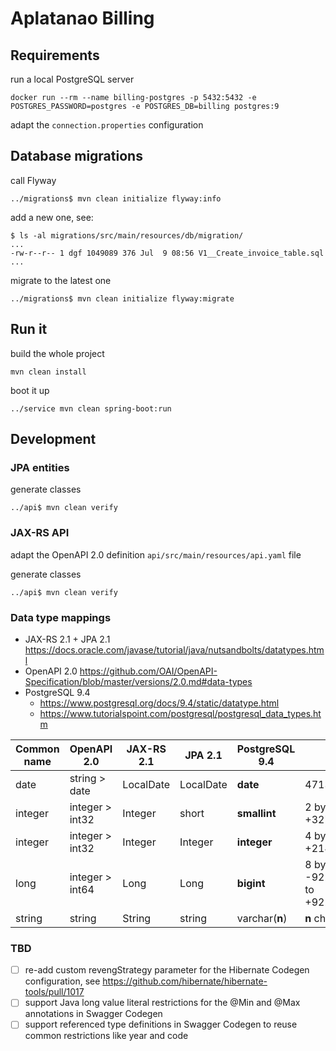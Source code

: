 # Aplatanao Billing

## Requirements

run a local PostgreSQL server

    docker run --rm --name billing-postgres -p 5432:5432 -e POSTGRES_PASSWORD=postgres -e POSTGRES_DB=billing postgres:9

adapt the `connection.properties` configuration

## Database migrations

call Flyway

    ../migrations$ mvn clean initialize flyway:info

add a new one, see:

    $ ls -al migrations/src/main/resources/db/migration/
    ...
    -rw-r--r-- 1 dgf 1049089 376 Jul  9 08:56 V1__Create_invoice_table.sql
    ...

migrate to the latest one

    ../migrations$ mvn clean initialize flyway:migrate

## Run it

build the whole project

    mvn clean install

boot it up

    ../service mvn clean spring-boot:run

## Development

### JPA entities

generate classes

    ../api$ mvn clean verify

### JAX-RS API

adapt the OpenAPI 2.0 definition `api/src/main/resources/api.yaml` file

generate classes

    ../api$ mvn clean verify

### Data type mappings

- JAX-RS 2.1 + JPA 2.1 https://docs.oracle.com/javase/tutorial/java/nutsandbolts/datatypes.html
- OpenAPI 2.0 https://github.com/OAI/OpenAPI-Specification/blob/master/versions/2.0.md#data-types
- PostgreSQL 9.4
  - https://www.postgresql.org/docs/9.4/static/datatype.html
  - https://www.tutorialspoint.com/postgresql/postgresql_data_types.htm

| Common name | OpenAPI 2.0     | JAX-RS 2.1  | JPA 2.1   | PostgreSQL 9.4 | Restriction                                           |
| ----------- | --------------- | ----------- | --------- | -------------- |------------------------------------------------------ |
| date        | string > date   | LocalDate   | LocalDate | **date**       | 4713 BC to 5874897 AD                                 |
| integer     | integer > int32 | Integer     | short     | **smallint**   | 2 bytes: -32768 to +32767                             |
| integer     | integer > int32 | Integer     | Integer   | **integer**    | 4 bytes: -2147483648 to +2147483647                   |
| long        | integer > int64 | Long        | Long      | **bigint**     | 8 bytes: -9223372036854775808 to +9223372036854775807 |
| string      | string          | String      | string    | varchar(**n**) | **n** characters                                      |

### TBD

- [ ] re-add custom revengStrategy parameter for the Hibernate Codegen configuration, see https://github.com/hibernate/hibernate-tools/pull/1017
- [ ] support Java long value literal restrictions for the @Min and @Max annotations in Swagger Codegen
- [ ] support referenced type definitions in Swagger Codegen to reuse common restrictions like year and code
